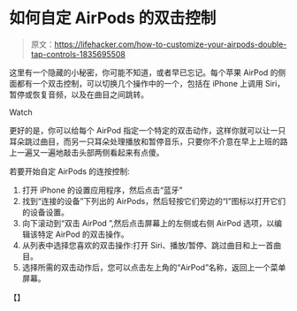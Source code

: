 # 如何自定 AirPods 的双击控制

> 原文：<https://lifehacker.com/how-to-customize-your-airpods-double-tap-controls-1835695508>

这里有一个隐藏的小秘密，你可能不知道，或者早已忘记。每个苹果 AirPod 的侧面都有一个双击控制，可以切换几个操作中的一个，包括在 iPhone 上调用 Siri，暂停或恢复音频，以及在曲目之间跳转。

Watch

更好的是，你可以给每个 AirPod 指定一个特定的双击动作，这样你就可以让一只耳朵跳过曲目，而另一只耳朵处理播放和暂停音乐，只要你不介意在早上上班的路上一遍又一遍地敲击头部两侧看起来有点傻。

若要开始自定 AirPods 的连按控制:

1.  打开 iPhone 的设置应用程序，然后点击“蓝牙”
2.  找到“连接的设备”下列出的 AirPods，然后轻按它们旁边的“I”图标以打开它们的设备设置。
3.  向下滚动到“双击 AirPod ”,然后点击屏幕上的左侧或右侧 AirPod 选项，以编辑该特定 AirPod 的双击操作。
4.  从列表中选择您喜欢的双击操作:打开 Siri、播放/暂停、跳过曲目和上一首曲目。
5.  选择所需的双击动作后，您可以点击左上角的“AirPod”名称，返回上一个菜单屏幕。

【】